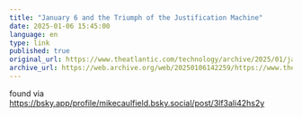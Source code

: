 ```yaml
--- 
title: "January 6 and the Triumph of the Justification Machine"
date: 2025-01-06 15:45:00
language: en
type: link
published: true
original_url: https://www.theatlantic.com/technology/archive/2025/01/january-6-justification-machine/681215/?gift=MRxelmOjhx_HhTg0qDv3zLPl8DED5Nm874cr9n6w9t4
archive_url: https://web.archive.org/web/20250106142259/https://www.theatlantic.com/technology/archive/2025/01/january-6-justification-machine/681215/?gift=MRxelmOjhx_HhTg0qDv3zLPl8DED5Nm874cr9n6w9t4
---
```

found via https://bsky.app/profile/mikecaulfield.bsky.social/post/3lf3ali42hs2y
